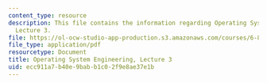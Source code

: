 ```yaml
---
content_type: resource
description: This file contains the information regarding Operating System Engineering,
  Lecture 3.
file: https://ol-ocw-studio-app-production.s3.amazonaws.com/courses/6-828-operating-system-engineering-fall-2012/ecc911a7b40e9babb1c02f9e8ae37e1b_MIT6_828F12_lec3_notes.pdf
file_type: application/pdf
resourcetype: Document
title: Operating System Engineering, Lecture 3
uid: ecc911a7-b40e-9bab-b1c0-2f9e8ae37e1b
---
```

